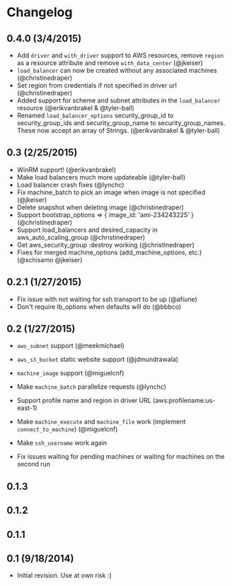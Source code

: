 # Changelog

## 0.4.0 (3/4/2015)

- Add `driver` and `with_driver` support to AWS resources, remove `region` as a resource attribute and remove `with_data_center` (@jkeiser)
- `load_balancer` can now be created without any associated machines (@christinedraper)
- Set region from credentials if not specified in driver url (@christinedraper)
- Added support for scheme and subnet attributes in the `load_balancer` resource (@erikvanbrakel & @tyler-ball)
- Renamed `load_balancer_options` security_group_id to security_group_ids and security_group_name to security_group_names.  These now accept an array of Strings. (@erikvanbrakel & @tyler-ball)


## 0.3 (2/25/2015)

- WinRM support! (@erikvanbrakel)
- Make load balancers much more updateable (@tyler-ball)
- Load balancer crash fixes (@lynchc)
- Fix machine_batch to pick an image when image is not specified (@jkeiser)
- Delete snapshot when deleting image (@christinedraper)
- Support bootstrap_options => { image_id: 'ami-234243225' } (@christinedraper)
- Support load_balancers and desired_capacity in aws_auto_scaling_group (@christinedraper)
- Get aws_security_group :destroy working (@christinedraper)
- Fixes for merged machine_options (add_machine_options, etc.) (@schisamo @jkeiser)

## 0.2.1 (1/27/2015)

- Fix issue with not waiting for ssh transport to be up (@afiune)
- Don't require lb_options when defaults will do (@bbbco)

## 0.2 (1/27/2015)

- `aws_subnet` support (@meekmichael)
- `aws_s3_bucket` static website support (@jdmundrawala)
- `machine_image` support (@miguelcnf)
- Make `machine_batch` parallelize requests (@lynchc)
- Support profile name and region in driver URL (aws:profilename:us-east-1)
- Make `machine_execute` and `machine_file` work (implement `connect_to_machine`) (@miguelcnf)

- Make `ssh_username` work again
- Fix issues waiting for pending machines or waiting for machines on the second run

## 0.1.3

## 0.1.2

## 0.1.1

## 0.1 (9/18/2014)

- Initial revision.  Use at own risk :)
